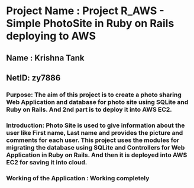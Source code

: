 # Project Name : Project R_AWS - Simple PhotoSite in Ruby on Rails deploying to AWS

## Name : Krishna Tank
## NetID: zy7886

### Purpose: The aim of this project is to create a photo sharing Web Application and database for photo site using SQLite and Ruby on Rails. And 2nd part is to deploy it into AWS EC2. 

### Introduction: Photo Site is used to give information about the user like First name, Last name and provides the picture and comments for each user. This project uses the modules for migrating the database using SQLite and Controllers for Web Application in Ruby on Rails. And then it is deployed into AWS EC2 for saving it into cloud.

### Working of the Application : Working completely
